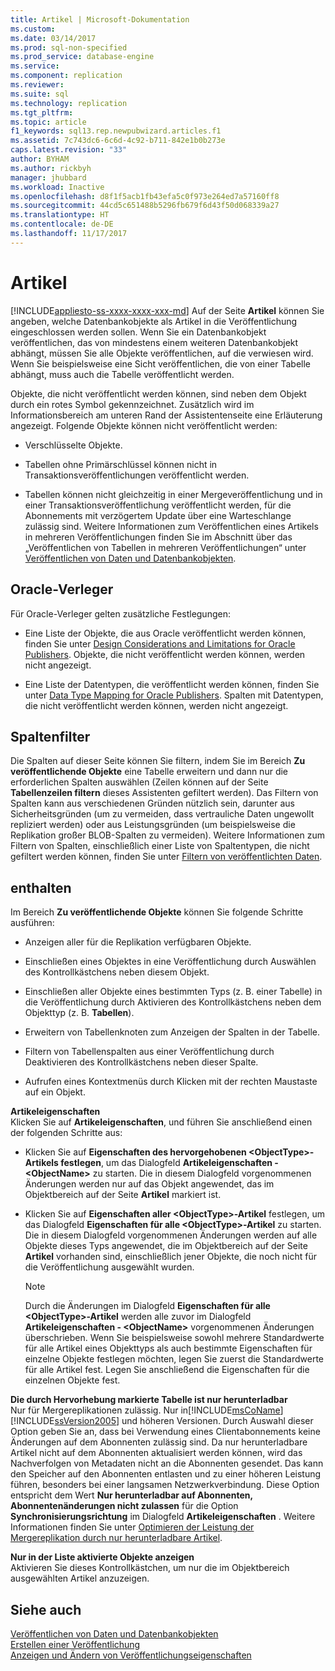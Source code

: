 ```yaml
---
title: Artikel | Microsoft-Dokumentation
ms.custom: 
ms.date: 03/14/2017
ms.prod: sql-non-specified
ms.prod_service: database-engine
ms.service: 
ms.component: replication
ms.reviewer: 
ms.suite: sql
ms.technology: replication
ms.tgt_pltfrm: 
ms.topic: article
f1_keywords: sql13.rep.newpubwizard.articles.f1
ms.assetid: 7c743dc6-6c6d-4c92-b711-842e1b0b273e
caps.latest.revision: "33"
author: BYHAM
ms.author: rickbyh
manager: jhubbard
ms.workload: Inactive
ms.openlocfilehash: d8f1f5acb1fb43efa5c0f973e264ed7a57160ff8
ms.sourcegitcommit: 44cd5c651488b5296fb679f6d43f50d068339a27
ms.translationtype: HT
ms.contentlocale: de-DE
ms.lasthandoff: 11/17/2017
---
```

# <a name="articles"></a>Artikel
[!INCLUDE[appliesto-ss-xxxx-xxxx-xxx-md](../../includes/appliesto-ss-xxxx-xxxx-xxx-md.md)] Auf der Seite **Artikel** können Sie angeben, welche Datenbankobjekte als Artikel in die Veröffentlichung eingeschlossen werden sollen. Wenn Sie ein Datenbankobjekt veröffentlichen, das von mindestens einem weiteren Datenbankobjekt abhängt, müssen Sie alle Objekte veröffentlichen, auf die verwiesen wird. Wenn Sie beispielsweise eine Sicht veröffentlichen, die von einer Tabelle abhängt, muss auch die Tabelle veröffentlicht werden.  
  
 Objekte, die nicht veröffentlicht werden können, sind neben dem Objekt durch ein rotes Symbol gekennzeichnet. Zusätzlich wird im Informationsbereich am unteren Rand der Assistentenseite eine Erläuterung angezeigt. Folgende Objekte können nicht veröffentlicht werden:  
  
-   Verschlüsselte Objekte.  
  
-   Tabellen ohne Primärschlüssel können nicht in Transaktionsveröffentlichungen veröffentlicht werden.  
  
-   Tabellen können nicht gleichzeitig in einer Mergeveröffentlichung und in einer Transaktionsveröffentlichung veröffentlicht werden, für die Abonnements mit verzögertem Update über eine Warteschlange zulässig sind. Weitere Informationen zum Veröffentlichen eines Artikels in mehreren Veröffentlichungen finden Sie im Abschnitt über das „Veröffentlichen von Tabellen in mehreren Veröffentlichungen“ unter [Veröffentlichen von Daten und Datenbankobjekten](../../relational-databases/replication/publish/publish-data-and-database-objects.md).  
  
## <a name="oracle-publishers"></a>Oracle-Verleger  
 Für Oracle-Verleger gelten zusätzliche Festlegungen:  
  
-   Eine Liste der Objekte, die aus Oracle veröffentlicht werden können, finden Sie unter [Design Considerations and Limitations for Oracle Publishers](../../relational-databases/replication/non-sql/design-considerations-and-limitations-for-oracle-publishers.md). Objekte, die nicht veröffentlicht werden können, werden nicht angezeigt.  
  
-   Eine Liste der Datentypen, die veröffentlicht werden können, finden Sie unter [Data Type Mapping for Oracle Publishers](../../relational-databases/replication/non-sql/data-type-mapping-for-oracle-publishers.md). Spalten mit Datentypen, die nicht veröffentlicht werden können, werden nicht angezeigt.  
  
## <a name="column-filters"></a>Spaltenfilter  
 Die Spalten auf dieser Seite können Sie filtern, indem Sie im Bereich **Zu veröffentlichende Objekte** eine Tabelle erweitern und dann nur die erforderlichen Spalten auswählen (Zeilen können auf der Seite **Tabellenzeilen filtern** dieses Assistenten gefiltert werden). Das Filtern von Spalten kann aus verschiedenen Gründen nützlich sein, darunter aus Sicherheitsgründen (um zu vermeiden, dass vertrauliche Daten ungewollt repliziert werden) oder aus Leistungsgründen (um beispielsweise die Replikation großer BLOB-Spalten zu vermeiden). Weitere Informationen zum Filtern von Spalten, einschließlich einer Liste von Spaltentypen, die nicht gefiltert werden können, finden Sie unter [Filtern von veröffentlichten Daten](../../relational-databases/replication/publish/filter-published-data.md).  
  
## <a name="options"></a>enthalten  
 Im Bereich **Zu veröffentlichende Objekte** können Sie folgende Schritte ausführen:  
  
-   Anzeigen aller für die Replikation verfügbaren Objekte.  
  
-   Einschließen eines Objektes in eine Veröffentlichung durch Auswählen des Kontrollkästchens neben diesem Objekt.  
  
-   Einschließen aller Objekte eines bestimmten Typs (z. B. einer Tabelle) in die Veröffentlichung durch Aktivieren des Kontrollkästchens neben dem Objekttyp (z. B. **Tabellen**).  
  
-   Erweitern von Tabellenknoten zum Anzeigen der Spalten in der Tabelle.  
  
-   Filtern von Tabellenspalten aus einer Veröffentlichung durch Deaktivieren des Kontrollkästchens neben dieser Spalte.  
  
-   Aufrufen eines Kontextmenüs durch Klicken mit der rechten Maustaste auf ein Objekt.  
  
 **Artikeleigenschaften**  
 Klicken Sie auf **Artikeleigenschaften**, und führen Sie anschließend einen der folgenden Schritte aus:  
  
-   Klicken Sie auf **Eigenschaften des hervorgehobenen \<ObjectType>-Artikels festlegen**, um das Dialogfeld **Artikeleigenschaften - \<ObjectName>** zu starten. Die in diesem Dialogfeld vorgenommenen Änderungen werden nur auf das Objekt angewendet, das im Objektbereich auf der Seite **Artikel** markiert ist.  
  
-   Klicken Sie auf **Eigenschaften aller \<ObjectType>-Artikel** festlegen, um das Dialogfeld **Eigenschaften für alle \<ObjectType>-Artikel** zu starten. Die in diesem Dialogfeld vorgenommenen Änderungen werden auf alle Objekte dieses Typs angewendet, die im Objektbereich auf der Seite **Artikel** vorhanden sind, einschließlich jener Objekte, die noch nicht für die Veröffentlichung ausgewählt wurden.  
  
    > [!NOTE]  
    >  Durch die Änderungen im Dialogfeld **Eigenschaften für alle \<ObjectType>-Artikel** werden alle zuvor im Dialogfeld **Artikeleigenschaften - \<ObjectName>** vorgenommenen Änderungen überschrieben. Wenn Sie beispielsweise sowohl mehrere Standardwerte für alle Artikel eines Objekttyps als auch bestimmte Eigenschaften für einzelne Objekte festlegen möchten, legen Sie zuerst die Standardwerte für alle Artikel fest. Legen Sie anschließend die Eigenschaften für die einzelnen Objekte fest.  
  
 **Die durch Hervorhebung markierte Tabelle ist nur herunterladbar**  
 Nur für Mergereplikationen zulässig. Nur in[!INCLUDE[msCoName](../../includes/msconame-md.md)] [!INCLUDE[ssVersion2005](../../includes/ssversion2005-md.md)] und höheren Versionen. Durch Auswahl dieser Option geben Sie an, dass bei Verwendung eines Clientabonnements keine Änderungen auf dem Abonnenten zulässig sind. Da nur herunterladbare Artikel nicht auf dem Abonnenten aktualisiert werden können, wird das Nachverfolgen von Metadaten nicht an die Abonnenten gesendet. Das kann den Speicher auf den Abonnenten entlasten und zu einer höheren Leistung führen, besonders bei einer langsamen Netzwerkverbindung. Diese Option entspricht dem Wert **Nur herunterladbar auf Abonnenten, Abonnentenänderungen nicht zulassen** für die Option **Synchronisierungsrichtung** im Dialogfeld **Artikeleigenschaften** . Weitere Informationen finden Sie unter [Optimieren der Leistung der Mergereplikation durch nur herunterladbare Artikel](../../relational-databases/replication/merge/optimize-merge-replication-performance-with-download-only-articles.md).  
  
 **Nur in der Liste aktivierte Objekte anzeigen**  
 Aktivieren Sie dieses Kontrollkästchen, um nur die im Objektbereich ausgewählten Artikel anzuzeigen.  
  
## <a name="see-also"></a>Siehe auch  
 [Veröffentlichen von Daten und Datenbankobjekten](../../relational-databases/replication/publish/publish-data-and-database-objects.md)   
 [Erstellen einer Veröffentlichung](../../relational-databases/replication/publish/create-a-publication.md)   
 [Anzeigen und Ändern von Veröffentlichungseigenschaften](../../relational-databases/replication/publish/view-and-modify-publication-properties.md)  
  
  

